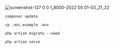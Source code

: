 ![screenshot-127 0 0 1_8000-2022 05 01-03_21_22](https://user-images.githubusercontent.com/50520333/166128131-7fd8c61e-77ab-4f89-904f-7b0ae6dd48f9.png)

```
composer update
```
```
cp .enc.example .env
```
```
php artian migrate --seed
```
```
php artian serve
```

